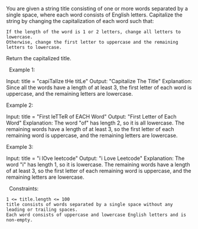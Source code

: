 You are given a string title consisting of one or more words separated by a single space, where each word consists of English letters. Capitalize the string by changing the capitalization of each word such that:


	If the length of the word is 1 or 2 letters, change all letters to lowercase.
	Otherwise, change the first letter to uppercase and the remaining letters to lowercase.


Return the capitalized title.

 
Example 1:

Input: title = "capiTalIze tHe titLe"
Output: "Capitalize The Title"
Explanation:
Since all the words have a length of at least 3, the first letter of each word is uppercase, and the remaining letters are lowercase.


Example 2:

Input: title = "First leTTeR of EACH Word"
Output: "First Letter of Each Word"
Explanation:
The word "of" has length 2, so it is all lowercase.
The remaining words have a length of at least 3, so the first letter of each remaining word is uppercase, and the remaining letters are lowercase.


Example 3:

Input: title = "i lOve leetcode"
Output: "i Love Leetcode"
Explanation:
The word "i" has length 1, so it is lowercase.
The remaining words have a length of at least 3, so the first letter of each remaining word is uppercase, and the remaining letters are lowercase.


 
Constraints:


	1 <= title.length <= 100
	title consists of words separated by a single space without any leading or trailing spaces.
	Each word consists of uppercase and lowercase English letters and is non-empty.

